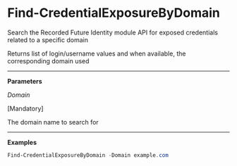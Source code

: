 # Find-CredentialExposureByDomain
Search the Recorded Future Identity module API for exposed credentials related to a specific domain

Returns list of login/username values and when available, the corresponding domain used

---

**Parameters**

_Domain_

[Mandatory]

The domain name to search for

---

**Examples**

```powershell
Find-CredentialExposureByDomain -Domain example.com
```
